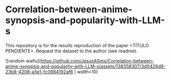 # Correlation-between-anime-synopsis-and-popularity-with-LLM-s
This repository is for the results reproduction of the paper &lt;TÍTULO PENDIENTE>. Request the dataset to the author (see readme).

![random waifu](https://github.com/JesusASmx/Correlation-between-anime-synopsis-and-popularity-with-LLM-s/assets/138358307/3d0426d9-23b8-4208-a5e1-fc0984192af6 | width=10)
